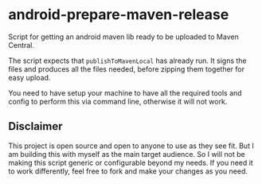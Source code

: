 # android-prepare-maven-release
Script for getting an android maven lib ready to be uploaded to Maven Central.

The script expects that `publishToMavenLocal` has already run.
It signs the files and produces all the files needed, before zipping them together for easy upload.

You need to have setup your machine to have all the required tools and config to perform this via command line, otherwise it will not work.

## Disclaimer

This project is open source and open to anyone to use as they see fit.
But I am building this with myself as the main target audience.
So I will not be making this script generic or configurable beyond my needs.
If you need it to work differently, feel free to fork and make your changes as you need.
